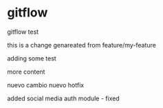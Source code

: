 # gitflow

gitflow test

this is a change genareated from feature/my-feature

adding some test

more content

nuevo cambio
nuevo hotfix

added social media auth module - fixed
